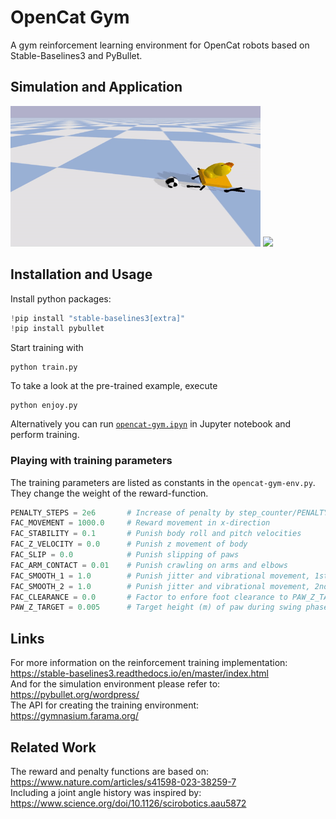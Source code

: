 # OpenCat Gym
A gym reinforcement learning environment for OpenCat robots based on Stable-Baselines3 and PyBullet.

## Simulation and Application
<img src=animations/trained_agent_playground.gif width="400" /> <img src=animations/application.gif width="400" />

## Installation and Usage
Install python packages:
``` python
!pip install "stable-baselines3[extra]"
!pip install pybullet
```

Start training with 
``` 
python train.py 
```
To take a look at the pre-trained example, execute 
``` 
python enjoy.py
```
Alternatively you can run [`opencat-gym.ipyn`](https://github.com/ger01d/opencat-gym/blob/main/opencat-gym.ipynb) in Jupyter notebook and perform training.

### Playing with training parameters
The training parameters are listed as constants in the `opencat-gym-env.py`. They change the weight of the reward-function.
``` python
PENALTY_STEPS = 2e6       # Increase of penalty by step_counter/PENALTY_STEPS
FAC_MOVEMENT = 1000.0     # Reward movement in x-direction
FAC_STABILITY = 0.1       # Punish body roll and pitch velocities
FAC_Z_VELOCITY = 0.0      # Punish z movement of body
FAC_SLIP = 0.0            # Punish slipping of paws
FAC_ARM_CONTACT = 0.01    # Punish crawling on arms and elbows
FAC_SMOOTH_1 = 1.0        # Punish jitter and vibrational movement, 1st order
FAC_SMOOTH_2 = 1.0        # Punish jitter and vibrational movement, 2nd order
FAC_CLEARANCE = 0.0       # Factor to enfore foot clearance to PAW_Z_TARGET
PAW_Z_TARGET = 0.005      # Target height (m) of paw during swing phase
```

## Links
For more information on the reinforcement training implementation: https://stable-baselines3.readthedocs.io/en/master/index.html \
And for the simulation environment please refer to: https://pybullet.org/wordpress/ \
The API for creating the training environment: https://gymnasium.farama.org/

## Related Work
The reward and penalty functions are based on: https://www.nature.com/articles/s41598-023-38259-7 \
Including a joint angle history was inspired by: https://www.science.org/doi/10.1126/scirobotics.aau5872
